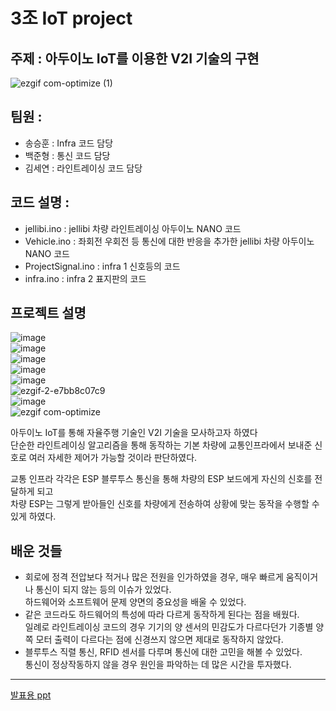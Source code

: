 # 3조 IoT project
## 주제 : 아두이노 IoT를 이용한 V2I 기술의 구현
![ezgif com-optimize (1)](https://user-images.githubusercontent.com/69943723/236184807-8f8c688b-9a9c-4681-bb74-1a98d6f7164c.gif)
## 팀원 : 
  - 송승훈 : Infra 코드 담당
  - 백준형 : 통신 코드 담당
  - 김세연 : 라인트레이싱 코드 담당

## 코드 설명 :
  - jellibi.ino : jellibi 차량 라인트레이싱 아두이노 NANO 코드
  - Vehicle.ino : 좌회전 우회전 등 통신에 대한 반응을 추가한 jellibi 차량 아두이노 NANO 코드
  - ProjectSignal.ino : infra 1 신호등의 코드
  - infra.ino : infra 2 표지판의 코드

## 프로젝트 설명
![image](https://user-images.githubusercontent.com/69943723/230870538-cf770b61-b54c-445b-8c43-85582013a1a1.png)  
![image](https://user-images.githubusercontent.com/69943723/230870587-9c21d172-51ac-4f94-9b58-3948439cdbe2.png)  
![image](https://user-images.githubusercontent.com/69943723/230870614-7283c1a7-488e-4ecd-9aaa-b209607c77f5.png)  
![image](https://user-images.githubusercontent.com/69943723/230870656-f603f9e0-041d-40cd-bcd8-6529a72b8b40.png)  
![image](https://user-images.githubusercontent.com/69943723/230870700-99b5c3af-6eea-480b-921e-c15ed5a8bf55.png)  
![ezgif-2-e7bb8c07c9](https://user-images.githubusercontent.com/69943723/236182902-edda38ef-0864-481d-9193-cc16c43fd4fb.gif)  
![image](https://user-images.githubusercontent.com/69943723/230870731-3a252861-cd56-4fdd-9141-1980c6ca8235.png)  
![ezgif com-optimize](https://user-images.githubusercontent.com/69943723/236180990-f547fff0-046f-4270-890b-10335d2a7fbe.gif)  

아두이노 IoT를 통해 자율주행 기술인 V2I 기술을 모사하고자 하였다  
단순한 라인트레이싱 알고리즘을 통해 동작하는 기본 차량에 교통인프라에서 보내준 신호로 여러 자세한 제어가 가능할 것이라 판단하였다.
  
교통 인프라 각각은 ESP 블루투스 통신을 통해 차량의 ESP 보드에게 자신의 신호를 전달하게 되고  
차량 ESP는 그렇게 받아들인 신호를 차량에게 전송하여 상황에 맞는 동작을 수행할 수 있게 하였다.

## 배운 것들
  - 회로에 정격 전압보다 적거나 많은 전원을 인가하였을 경우, 매우 빠르게 움직이거나 통신이 되지 않는 등의 이슈가 있었다.  
  하드웨어와 소프트웨어 문제 양면의 중요성을 배울 수 있었다.
  - 같은 코드라도 하드웨어의 특성에 따라 다르게 동작하게 된다는 점을 배웠다.  
  일례로 라인트레이싱 코드의 경우 기기의 양 센서의 민감도가 다르다던가 기종별 양쪽 모터 출력이 다르다는 점에 신경쓰지 않으면 제대로 동작하지 않았다.
  - 블루투스 직렬 통신, RFID 센서를 다루며 통신에 대한 고민을 해볼 수 있었다.  
  통신이 정상작동하지 않을 경우 원인을 파악하는 데 많은 시간을 투자했다.
  
---
[발표용 ppt](https://docs.google.com/presentation/d/19YS5kTOKq8n68Tw-wl9UC9dEZpB6E_nViElo82Xve74/edit?usp=sharing)
